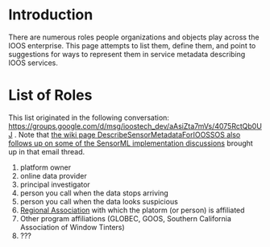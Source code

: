 # Introduction #

There are numerous roles people organizations and objects play across the IOOS enterprise.  This page attempts to list them, define them, and point to suggestions for ways to represent them in service metadata describing IOOS services.

# List of Roles #

This list originated in the following conversation: https://groups.google.com/d/msg/ioostech_dev/aAsiZta7mVs/4075RctQb0UJ
. Note that [the wiki page DescribeSensorMetadataForIOOSSOS also follows up on some of the SensorML implementation discussions](DescribeSensorMetadataForIOOSSOS.md) brought up in that email thread.


  1. platform owner
  1. online data provider
  1. principal investigator
  1. person you call when the data stops arriving
  1. person you call when the data looks suspicious
  1. [Regional Association](RepresentingRAAffiliationInServiceMetadata.md) with which the platorm (or person) is affiliated
  1. Other program affiliations (GLOBEC, GOOS, Southern California Association of Window Tinters)
  1. ???